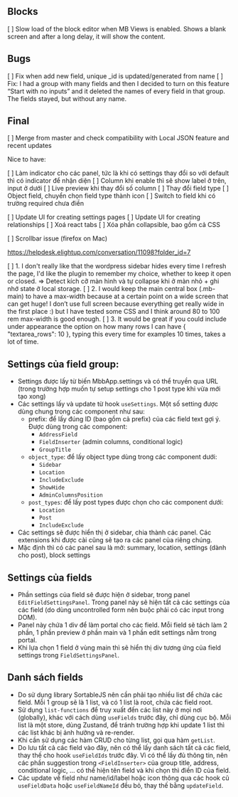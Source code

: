 ## Blocks
[ ] Slow load of the block editor when MB Views is enabled. Shows a blank screen and after a long delay, it will show the content.

## Bugs
[ ] Fix when add new field, unique _id is updated/generated from name
[ ] Fix:  I had a group with many fields and then I decided to turn on this feature “Start with no inputs” and it deleted the names of every field in that group. The fields stayed, but without any name.

## Final
[ ] Merge from master and check compatibility with Local JSON feature and recent updates

Nice to have:

[ ] Làm indicator cho các panel, tức là khi có settings thay đổi so với default thì có indicator để nhận diện
[ ] Column khi enable thì sẽ show label ở trên, input ở dưới
[ ] Live preview khi thay đổi số column
[ ] Thay đổi field type
[ ] Object field, chuyển chọn field type thành icon
[ ] Switch to field khi có trường required chưa điền

[ ] Update UI for creating settings pages
[ ] Update UI for creating relationships
	[ ] Xoá react tabs
	[ ] Xóa phần collapsible, bao gồm cả CSS

[ ] Scrollbar issue (firefox on Mac)

https://helpdesk.elightup.com/conversation/11098?folder_id=7

[ ] 1. I don't really like that the wordpress sidebar hides every time I refresh the page, I'd like the plugin to remember my choice, whether to keep it open or closed. => Detect kích cỡ màn hình và tự collapse khi ở màn nhỏ + ghi nhớ state ở local storage.
[ ] 2. I would keep the main central box (.mb-main) to have a max-width because at a certain point on a wide screen that can get huge! I don’t use full screen because everything get really wide in the first place :) but I have tested some CSS and I think around 80 to 100 rem max-width is good enough.
[ ] 3. It would be great if you could include under appearance the option on how many rows I can have { "textarea_rows": 10 }, typing this every time for examples 10 times, takes a lot of time.

## Settings của field group:

- Settings được lấy từ biến MbbApp.settings và có thể truyền qua URL (trong trường hợp muốn tự setup settings cho 1 post type khi vừa mới tạo xong)
- Các settings lấy và update từ hook `useSettings`. Một số setting được dùng chung trong các component như sau:
	- prefix: để lấy đúng ID (bao gồm cả prefix) của các field text gợi ý. Được dùng trong các component:
		+ `AddressField`
		+ `FieldInserter` (admin columns, conditional logic)
		+ `GroupTitle`
	- `object_type`: để lấy object type dùng trong các component dưới:
		+ `Sidebar`
		+ `Location`
		+ `IncludeExclude`
		+ `ShowHide`
		+ `AdminColumnsPosition`
	- `post_types`: để lấy post types được chọn cho các component dưới:
		+ `Location`
		+ `Post`
		+ `IncludeExclude`
- Các settings sẽ được hiển thị ở sidebar, chia thành các panel. Các extensions khi được cài cũng sẽ tạo ra các panel của riêng chúng.
- Mặc định thì có các panel sau là mở: summary, location, settings (dành cho post), block settings

## Settings của fields

- Phần settings của field sẽ được hiện ở sidebar, trong panel `EditFieldSettingsPanel`. Trong panel này sẽ hiện tất cả các settings của các field (do dùng uncontrolled form nên buộc phải có các input trong DOM).
- Panel này chứa 1 div để làm portal cho các field. Mỗi field sẽ tách làm 2 phần, 1 phần preview ở phần main và 1 phần edit settings nằm trong portal.
- Khi lựa chọn 1 field ở vùng main thì sẽ hiển thị div tương ứng của field settings trong `FieldSettingsPanel`.

## Danh sách fields

- Do sử dụng library SortableJS nên cần phải tạo nhiều list để chứa các field. Mỗi 1 group sẽ là 1 list, và có 1 list là root, chứa các field root.
- Sử dụng `list-functions` để truy xuất đến các list này ở mọi nơi (globally), khác với cách dùng `useFields` trước đây, chỉ dùng cục bộ. Mỗi list là một store, dùng Zustand, để tránh trường hợp khi update 1 list thì các list khác bị ảnh hưởng và re-render.
- Khi cần sử dụng các hàm CRUD cho từng list, gọi qua hàm `getList`.
- Do lưu tất cả các field vào đây, nên có thể lấy danh sách tất cả các field, thay thế cho hook `useFieldIds` trước đây. Vì có thể lấy đủ thông tin, nên các phần suggestion trong `<FieldInserter>` của group title, address, conditional logic, ... có thể hiện tên field và khi chọn thì điền ID của field.
- Các update về field như name/id/label hoặc icon thông qua các hook cũ `useFieldData` hoặc `useFieldNameId` đều bỏ, thay thế bằng `updateField`.